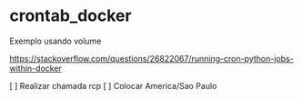 # crontab_docker

Exemplo usando volume 

https://stackoverflow.com/questions/26822067/running-cron-python-jobs-within-docker

[ ] Realizar chamada rcp
[ ] Colocar America/Sao Paulo
